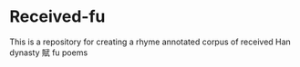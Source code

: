 # Received-fu
This is a repository for creating a rhyme annotated corpus of received Han dynasty 賦 fu poems
